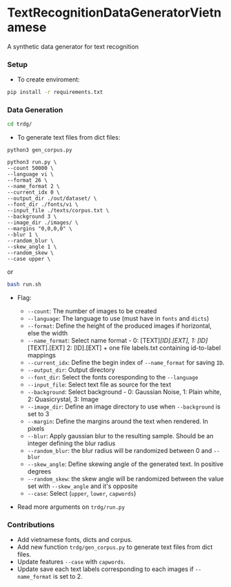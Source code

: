 # TextRecognitionDataGeneratorVietnamese

A synthetic data generator for text recognition


### Setup

- To create enviroment: 
```bash
pip install -r requirements.txt
```

### Data Generation

```bash
cd trdg/
```

- To generate text files from dict files:

```
python3 gen_corpus.py
```

```
python3 run.py \
--count 50000 \
--language vi \
--format 26 \
--name_format 2 \
--current_idx 0 \
--output_dir ./out/dataset/ \
--font_dir ./fonts/vi \
--input_file ./texts/corpus.txt \
--background 3 \
--image_dir ./images/ \
--margins "0,0,0,0" \
--blur 1 \
--random_blur \
--skew_angle 1 \
--random_skew \
--case upper \
```

or 
```bash 
bash run.sh
```

- Flag:
    - `--count`: The number of images to be created
    - `--language`: The language to use (must have in `fonts` and `dicts`)
    - `--format`: Define the height of the produced images if horizontal, else the width
    - `--name_format`: Select name format - 0: [TEXT]_[ID].[EXT], 1: [ID]_[TEXT].[EXT] 2: [ID].[EXT] + one file labels.txt containing id-to-label mappings
    - `--current_idx`: Define the begin index of `--name_format` for saving `ID`.
    - `--output_dir`: Output directory
    - `--font_dir`: Select the fonts coresponding to the `--language`
    - `--input_file`: Select text file as source for the text
    - `--background`: Select background - 0: Gaussian Noise, 1: Plain white, 2: Quasicrystal, 3: Image
    - `--image_dir`: Define an image directory to use when `--background` is set to 3
    - `--margin`: Define the margins around the text when rendered. In pixels
    - `--blur`: Apply gaussian blur to the resulting sample. Should be an integer defining the blur radius
    - `--random_blur`: the blur radius will be randomized between 0 and `--blur`
    - `--skew_angle`: Define skewing angle of the generated text. In positive degrees
    - `--random_skew`: the skew angle will be randomized between the value set with `--skew_angle` and it's opposite
    - `--case`: Select (`upper`, `lower`, `capwords`)

- Read more arguments on `trdg/run.py`


### 


### Contributions

- Add vietnamese fonts, dicts and corpus.
- Add new function `trdg/gen_corpus.py` to generate text files from dict files.
- Update features `--case` with `capwords`.
- Update save each text labels corresponding to each images if `--name_format` is set to 2.
